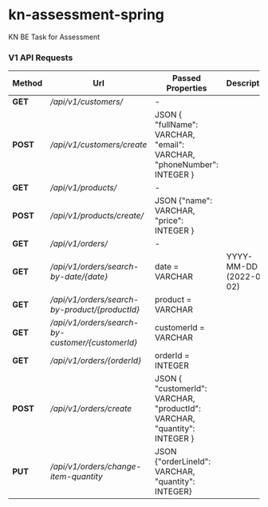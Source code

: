 # kn-assessment-spring
KN BE Task for Assessment 

### V1 API Requests

| Method   | Url                | Passed Properties                                                         | Description          |
|----------|--------------------|---------------------------------------------------------------------------|----------------------|
| **GET**  | _/api/v1/customers/_ | -                                                                         | 
 | **POST** | _/api/v1/customers/create_ | JSON { "fullName": VARCHAR,  "email": VARCHAR, "phoneNumber": INTEGER }   |
| **GET**  | _/api/v1/products/_ | -                                                                         |
| **POST** | _/api/v1/products/create/_ | JSON {"name": VARCHAR, "price": INTEGER }                                 |
 | **GET**  | _/api/v1/orders/_ | -                                                                         |
| **GET**  |_/api/v1/orders/search-by-date/{date}_ | date = VARCHAR                                                            | YYYY-MM-DD (2022-02-02) |
| **GET**  |_/api/v1/orders/search-by-product/{productId}_ | product = VARCHAR                                                         |
| **GET**  |_/api/v1/orders/search-by-customer/{customerId}_ | customerId = VARCHAR                                                      |
| **GET**  |_/api/v1/orders/{orderId}_ | orderId = INTEGER                                                         |                                                             
| **POST** |_/api/v1/orders/create_ | JSON { "customerId": VARCHAR, "productId": VARCHAR, "quantity": INTEGER } |
| **PUT**  | _/api/v1/orders/change-item-quantity_ | JSON {"orderLineId": VARCHAR, "quantity": INTEGER}                        |


